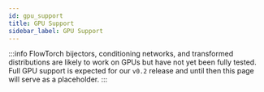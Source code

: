 ```yaml
---
id: gpu_support
title: GPU Support
sidebar_label: GPU Support
---
```


:::info
FlowTorch bijectors, conditioning networks, and transformed distributions are likely to work on GPUs but have not yet been fully tested. Full GPU support is expected for our `v0.2` release and until then this page will serve as a placeholder.
:::
